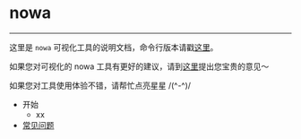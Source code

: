 # nowa

---

这里是 `nowa` 可视化工具的说明文档，命令行版本请戳[这里](https://nowa-webpack.github.io/docs/)。

如果您对可视化的 nowa 工具有更好的建议，请到[这里](https://github.com/nowa-webpack/nowa-gui/issues/new)提出您宝贵的意见～

如果您对工具使用体验不错，请帮忙点亮星星 /(^-^)/

* 开始
   * xx
* [常见问题](qa.md)
